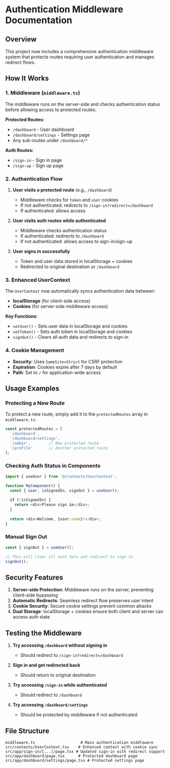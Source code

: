 # Authentication Middleware Documentation

## Overview

This project now includes a comprehensive authentication middleware system that protects routes requiring user authentication and manages redirect flows.

## How It Works

### 1. Middleware (`middleware.ts`)

The middleware runs on the server-side and checks authentication status before allowing access to protected routes.

**Protected Routes:**
- `/dashboard` - User dashboard
- `/dashboard/settings` - Settings page
- Any sub-routes under `/dashboard/*`

**Auth Routes:**
- `/sign-in` - Sign in page
- `/sign-up` - Sign up page

### 2. Authentication Flow

1. **User visits a protected route** (e.g., `/dashboard`)
   - Middleware checks for `token` and `user` cookies
   - If not authenticated: redirects to `/sign-in?redirect=/dashboard`
   - If authenticated: allows access

2. **User visits auth routes while authenticated**
   - Middleware checks authentication status
   - If authenticated: redirects to `/dashboard`
   - If not authenticated: allows access to sign-in/sign-up

3. **User signs in successfully**
   - Token and user data stored in localStorage + cookies
   - Redirected to original destination or `/dashboard`

### 3. Enhanced UserContext

The `UserContext` now automatically syncs authentication data between:
- **localStorage** (for client-side access)
- **Cookies** (for server-side middleware access)

**Key Functions:**
- `setUser()` - Sets user data in localStorage and cookies
- `setToken()` - Sets auth token in localStorage and cookies  
- `signOut()` - Clears all auth data and redirects to sign-in

### 4. Cookie Management

- **Security**: Uses `SameSite=Strict` for CSRF protection
- **Expiration**: Cookies expire after 7 days by default
- **Path**: Set to `/` for application-wide access

## Usage Examples

### Protecting a New Route

To protect a new route, simply add it to the `protectedRoutes` array in `middleware.ts`:

```typescript
const protectedRoutes = [
  '/dashboard',
  '/dashboard/settings',
  '/admin',        // New protected route
  '/profile'       // Another protected route
];
```

### Checking Auth Status in Components

```typescript
import { useUser } from '@/contexts/UserContext';

function MyComponent() {
  const { user, isSignedIn, signOut } = useUser();
  
  if (!isSignedIn) {
    return <div>Please sign in</div>;
  }
  
  return <div>Welcome, {user.name}!</div>;
}
```

### Manual Sign Out

```typescript
const { signOut } = useUser();

// This will clear all auth data and redirect to sign-in
signOut();
```

## Security Features

1. **Server-side Protection**: Middleware runs on the server, preventing client-side bypassing
2. **Automatic Redirects**: Seamless redirect flow preserves user intent
3. **Cookie Security**: Secure cookie settings prevent common attacks
4. **Dual Storage**: localStorage + cookies ensure both client and server can access auth state

## Testing the Middleware

1. **Try accessing `/dashboard` without signing in**
   - Should redirect to `/sign-in?redirect=/dashboard`

2. **Sign in and get redirected back**
   - Should return to original destination

3. **Try accessing `/sign-in` while authenticated**
   - Should redirect to `/dashboard`

4. **Try accessing `/dashboard/settings`**
   - Should be protected by middleware if not authenticated

## File Structure

```
middleware.ts                    # Main authentication middleware
src/contexts/UserContext.tsx    # Enhanced context with cookie sync
src/app/sign-in/[...]/page.tsx # Updated sign-in with redirect support
src/app/dashboard/page.tsx      # Protected dashboard page
src/app/dashboard/settings/page.tsx # Protected settings page
``` 